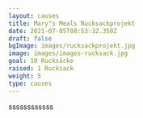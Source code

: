 ```yaml
---
layout: causes
title: Mary"s Meals Rucksackprojekt
date: 2021-07-05T08:53:32.350Z
draft: false
bgImage: images/rucksackprojekt.jpg
image: images/images-rucksack.jpg
goal: 10 Rucksäcke
raised: 1 Rucksack
weight: 5
type: causes
---
```

ssssssssssss